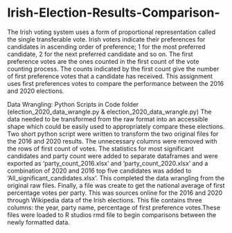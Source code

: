 # Irish-Election-Results-Comparison-
The Irish voting system uses a form of proportional representation called the single transferable vote.  Irish voters indicate their preferences for candidates in ascending order of preference; 1 for the most preferred candidate, 2 for the next preferred candidate and so on. The first preference votes are the ones counted in the first count of the vote counting process.  The counts indicated by the first count give the number of first preference votes that a candidate has received. This assignment uses first preferences votes to compare the performance between the 2016 and 2020 elections.

Data Wrangling: Python Scripts in Code folder (election_2020_data_wrangle.py & election_2020_data_wrangle.py)
The data needed to be transformed from the raw format into an accessible shape which could be easily used to appropriately compare these elections. Two short python script were written to transform the two original files for the 2016 and 2020 results. The unnecessary columns were removed with the rows of first count of votes. The statistics for most significant candidates and party count were added to separate dataframes and were exported as ‘party_count_2016.xlsx’ and ‘party_count_2020.xlsx’ and a combination of 2020 and
2016 top five candidates was added to ‘All_significant_candidates.xlsx’. This completed the data wrangling from the original raw files. Finally, a file was create to get the national average of first percentage votes per party. This was sources online for the 2016 and 2020 through Wikipedia data of the Irish elections. This file
contains three columns: the year, party name, percentage of first preference votes.These files were loaded to R studios rmd file to begin comparisons between the newly formatted data.

